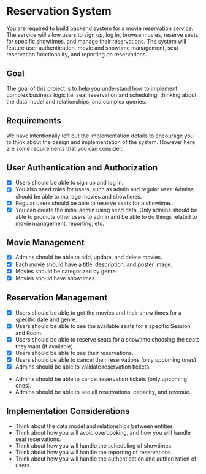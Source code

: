 # Reservation System

You are required to build backend system for a movie reservation service. The service will allow users to sign up, log
in, browse movies, reserve seats for specific showtimes, and manage their reservations. The system will feature user
authentication, movie and showtime management, seat reservation functionality, and reporting on reservations.

## Goal

The goal of this project is to help you understand how to implement complex business logic i.e. seat reservation and
scheduling, thinking about the data model and relationships, and complex queries.

## Requirements

We have intentionally left out the implementation details to encourage you to think about the design and implementation
of the system. However here are some requirements that you can consider:

## User Authentication and Authorization

- [x] Users should be able to sign up and log in.
- [x] You also need roles for users, such as admin and regular user. Admins should be able to manage movies and
  showtimes.
- [x] Regular users should be able to reserve seats for a showtime.
- [x] You can create the initial admin using seed data. Only admins should be able to promote other users to admin and
  be able to do things related to movie management, reporting, etc.

## Movie Management

- [x] Admins should be able to add, update, and delete movies.
- [x] Each movie should have a title, description, and poster image.
- [x] Movies should be categorized by genre.
- [x] Movies should have showtimes.

## Reservation Management

- [x] Users should be able to get the movies and their show times for a specific date and genre.
- [x] Users should be able to see the available seats for a specific Session and Room.
- [x] Users should be able to reserve seats for a showtime choosing the seats they want (If available).
- [x] Users should be able to see their reservations.
- [x] Users should be able to cancel their reservations (only upcoming ones).
- [x] Admins should be able to validate reservation tickets.
- Admins should be able to cancel reservation tickets (only upcoming ones).
- Admins should be able to see all reservations, capacity, and revenue.

## Implementation Considerations

- Think about the data model and relationships between entities.
- Think about how you will avoid overbooking, and how you will handle seat reservations.
- Think about how you will handle the scheduling of showtimes.
- Think about how you will handle the reporting of reservations.
- Think about how you will handle the authentication and authorization of users.

